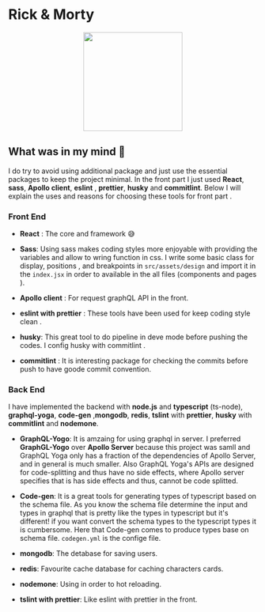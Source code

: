 # Rick & Morty 

<div style="display: flex; justify-content: center; width: 100%">
<img src="https://i.ibb.co/6ZYK1ys/logo.jpg" width="200px" height="200px"/>
</div>



## What was in my mind :brain:

I do try to avoid using additional package and just use the essential packages to keep the project minimal. In the front part I just used **React**, **sass**, **Apollo client**, **eslint** , **prettier**, **husky** and **commitlint**. Below I will explain the uses and reasons for choosing these tools for front part .

### Front End
 
* **React** : The core and framework :sweat_smile:

* **Sass**: Using sass makes coding styles more enjoyable with providing the variables and allow to wring function in css. I write some basic class for display, positions , and breakpoints in `src/assets/design` and import it in the `index.jsx` in order to available in the all files (components and pages ).

* **Apollo client** : For request graphQL API in the front.

* **eslint with prettier** : These tools have been used for keep coding style clean .

* **husky**: This great tool to do pipeline in deve mode before pushing the codes. I config husky with commitlint .

* **commitlint** : It is interesting package for checking the commits before push to have goode commit convention.

### Back End

I have implemented the backend with **node.js** and **typescript** (ts-node), **graphql-yoga**, **code-gen** ,**mongodb**, **redis**, **tslint** with **prettier**, **husky** with **commitlint** and **nodemone**.

* **GraphQL-Yogo**: It is amzaing for using graphql in server. I preferred **GraphGL-Yogo** over **Apollo Server** because this project was samll and GraphQL Yoga only has a fraction of the dependencies of Apollo Server, and in general is much smaller. Also GraphQL Yoga's APIs are designed for code-splitting and thus have no side effects, where Apollo server specifies that is has side effects and thus, cannot be code splitted.

* **Code-gen**: It is a great tools for generating types of typescript based on the schema file. As you know the schema file determine the input and types in graphql that is pretty like the types in typescript but it's different! if you want convert the schema types to the typescript types it is cumbersome. Here that Code-gen comes to produce types base on schema file. `codegen.yml` is the confige file.

* **mongodb**: The detabase for saving users.

* **redis**: Favourite cache database for caching characters cards.

* **nodemone**: Using in order to hot reloading.

* **tslint with prettier**: Like eslint with prettier in the front.
